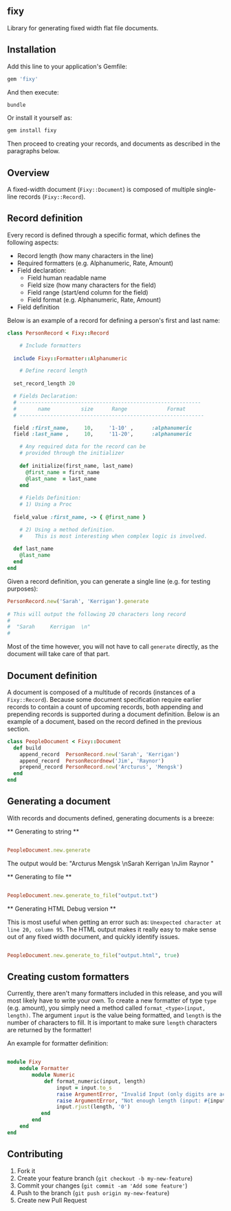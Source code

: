 ## fixy

Library for generating fixed width flat file documents. 

## Installation


Add this line to your application's Gemfile:

```ruby
gem 'fixy'
```

And then execute:

```bash
bundle
```

Or install it yourself as:

```bash
gem install fixy
```

Then proceed to creating your records, and documents as described in the paragraphs below.

## Overview

A fixed-width document (`Fixy::Document`) is composed of multiple single-line records (`Fixy::Record`).

## Record definition

Every record is defined through a specific format, which defines the following aspects:

* Record length (how many characters in the line)
* Required formatters (e.g. Alphanumeric, Rate, Amount)
* Field declaration:
	* Field human readable name
	* Field size (how many characters for the field)
	* Field range (start/end column for the field)
	* Field format (e.g. Alphanumeric, Rate, Amount)
* Field definition

Below is an example of a record for defining a person's first and last name:

```ruby
class PersonRecord < Fixy::Record

	# Include formatters
	
  include Fixy::Formatter::Alphanumeric

	# Define record length
	
  set_record_length 20

  # Fields Declaration:
  # -----------------------------------------------------------
  #       name          size      Range             Format        
  # ------------------------------------------------------------

  field :first_name,     10,     '1-10' ,      :alphanumeric
  field :last_name ,     10,     '11-20',      :alphanumeric

	# Any required data for the record can be 
	# provided through the initializer
			
	def initialize(first_name, last_name)
	  @first_name = first_name
	  @last_name  = last_name
	end
	
	# Fields Definition:
	# 1) Using a Proc 
	
  field_value :first_name, -> { @first_name }

	# 2) Using a method definition. 
	#    This is most interesting when complex logic is involved.
  
  def last_name
    @last_name
  end
end
```

Given a record definition, you can generate a single line (e.g. for testing purposes):

```ruby
PersonRecord.new('Sarah', 'Kerrigan').generate
	
# This will output the following 20 characters long record
#
#  "Sarah     Kerrigan  \n"
#
```

Most of the time however, you will not have to call `generate` directly, as the document will take care of that part.

## Document definition

A document is composed of a multitude of records (instances of a `Fixy::Record`). Because some document specification require earlier records to contain a count of upcoming records, both appending and prepending records is supported during a document definition. Below is an example of a document, based on the record defined in the previous section.

```ruby
class PeopleDocument < Fixy::Document
  def build
    append_record  PersonRecord.new('Sarah', 'Kerrigan')
    append_record  PersonRecordnew('Jim', 'Raynor')
    prepend_record PersonRecord.new('Arcturus', 'Mengsk')
  end
end
```

## Generating a document

With records and documents defined, generating documents is a breeze:

** Generating to string **

```ruby

PeopleDocument.new.generate
```

The output would be: "Arcturus  Mengsk    \nSarah     Kerrigan  \nJim       Raynor   "

** Generating to file **

```ruby

PeopleDocument.new.generate_to_file("output.txt")
```

** Generating HTML Debug version **

This is most useful when getting an error such as: `Unexpected character at line 20, column 95`. The HTML output makes it really easy to make sense out of any fixed width document, and quickly identify issues.

```ruby

PeopleDocument.new.generate_to_file("output.html", true)
```


## Creating custom formatters

Currently, there aren't many formatters included in this release, and you will most likely have to write your own. To create a new formatter of type `type` (e.g. amount), you simply need a method called `format_<type>(input, length)`. The argument `input` is the value being formatted, and `length` is the number of characters to fill. It is important to make sure `length` characters are returned by the formatter!

An example for formatter definition: 
```ruby

module Fixy
	module Formatter
		module Numeric
    		def format_numeric(input, length)
      			input = input.to_s
      			raise ArgumentError, "Invalid Input (only digits are accepted)" unless input =~ /^\d+$/
      			raise ArgumentError, "Not enough length (input: #{input}, length: #{length})" if input.length > length
      			input.rjust(length, '0')
           end
  		end
	end
end
```



## Contributing

1. Fork it
2. Create your feature branch (`git checkout -b my-new-feature`)
3. Commit your changes (`git commit -am 'Add some feature'`)
4. Push to the branch (`git push origin my-new-feature`)
5. Create new Pull Request

